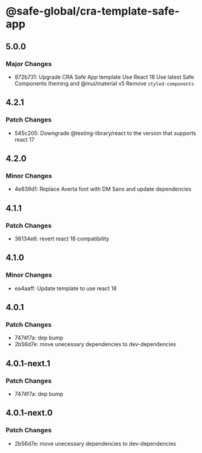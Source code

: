# @safe-global/cra-template-safe-app

## 5.0.0

### Major Changes

- 872b731: Upgrade CRA Safe App template
  Use React 18
  Use latest Safe Components theming and @mui/material v5
  Remove `styled-components`

## 4.2.1

### Patch Changes

- 545c205: Downgrade @testing-library/react to the version that supports react 17

## 4.2.0

### Minor Changes

- 4e839d1: Replace Averta font with DM Sans and update dependencies

## 4.1.1

### Patch Changes

- 36134e6: revert react 18 compatibility

## 4.1.0

### Minor Changes

- ea4aaff: Update template to use react 18

## 4.0.1

### Patch Changes

- 7474f7a: dep bump
- 2b56d7e: move unecessary dependencies to dev-dependencies

## 4.0.1-next.1

### Patch Changes

- 7474f7a: dep bump

## 4.0.1-next.0

### Patch Changes

- 2b56d7e: move unecessary dependencies to dev-dependencies
